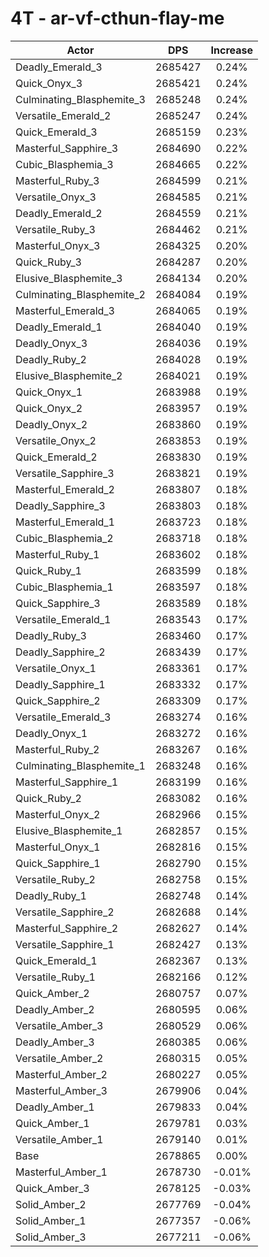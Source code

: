 # 4T - ar-vf-cthun-flay-me
| Actor | DPS | Increase |
|---|:---:|:---:|
|Deadly_Emerald_3|2685427|0.24%|
|Quick_Onyx_3|2685421|0.24%|
|Culminating_Blasphemite_3|2685248|0.24%|
|Versatile_Emerald_2|2685247|0.24%|
|Quick_Emerald_3|2685159|0.23%|
|Masterful_Sapphire_3|2684690|0.22%|
|Cubic_Blasphemia_3|2684665|0.22%|
|Masterful_Ruby_3|2684599|0.21%|
|Versatile_Onyx_3|2684585|0.21%|
|Deadly_Emerald_2|2684559|0.21%|
|Versatile_Ruby_3|2684462|0.21%|
|Masterful_Onyx_3|2684325|0.20%|
|Quick_Ruby_3|2684287|0.20%|
|Elusive_Blasphemite_3|2684134|0.20%|
|Culminating_Blasphemite_2|2684084|0.19%|
|Masterful_Emerald_3|2684065|0.19%|
|Deadly_Emerald_1|2684040|0.19%|
|Deadly_Onyx_3|2684036|0.19%|
|Deadly_Ruby_2|2684028|0.19%|
|Elusive_Blasphemite_2|2684021|0.19%|
|Quick_Onyx_1|2683988|0.19%|
|Quick_Onyx_2|2683957|0.19%|
|Deadly_Onyx_2|2683860|0.19%|
|Versatile_Onyx_2|2683853|0.19%|
|Quick_Emerald_2|2683830|0.19%|
|Versatile_Sapphire_3|2683821|0.19%|
|Masterful_Emerald_2|2683807|0.18%|
|Deadly_Sapphire_3|2683803|0.18%|
|Masterful_Emerald_1|2683723|0.18%|
|Cubic_Blasphemia_2|2683718|0.18%|
|Masterful_Ruby_1|2683602|0.18%|
|Quick_Ruby_1|2683599|0.18%|
|Cubic_Blasphemia_1|2683597|0.18%|
|Quick_Sapphire_3|2683589|0.18%|
|Versatile_Emerald_1|2683543|0.17%|
|Deadly_Ruby_3|2683460|0.17%|
|Deadly_Sapphire_2|2683439|0.17%|
|Versatile_Onyx_1|2683361|0.17%|
|Deadly_Sapphire_1|2683332|0.17%|
|Quick_Sapphire_2|2683309|0.17%|
|Versatile_Emerald_3|2683274|0.16%|
|Deadly_Onyx_1|2683272|0.16%|
|Masterful_Ruby_2|2683267|0.16%|
|Culminating_Blasphemite_1|2683248|0.16%|
|Masterful_Sapphire_1|2683199|0.16%|
|Quick_Ruby_2|2683082|0.16%|
|Masterful_Onyx_2|2682966|0.15%|
|Elusive_Blasphemite_1|2682857|0.15%|
|Masterful_Onyx_1|2682816|0.15%|
|Quick_Sapphire_1|2682790|0.15%|
|Versatile_Ruby_2|2682758|0.15%|
|Deadly_Ruby_1|2682748|0.14%|
|Versatile_Sapphire_2|2682688|0.14%|
|Masterful_Sapphire_2|2682627|0.14%|
|Versatile_Sapphire_1|2682427|0.13%|
|Quick_Emerald_1|2682367|0.13%|
|Versatile_Ruby_1|2682166|0.12%|
|Quick_Amber_2|2680757|0.07%|
|Deadly_Amber_2|2680595|0.06%|
|Versatile_Amber_3|2680529|0.06%|
|Deadly_Amber_3|2680385|0.06%|
|Versatile_Amber_2|2680315|0.05%|
|Masterful_Amber_2|2680227|0.05%|
|Masterful_Amber_3|2679906|0.04%|
|Deadly_Amber_1|2679833|0.04%|
|Quick_Amber_1|2679781|0.03%|
|Versatile_Amber_1|2679140|0.01%|
|Base|2678865|0.00%|
|Masterful_Amber_1|2678730|-0.01%|
|Quick_Amber_3|2678125|-0.03%|
|Solid_Amber_2|2677769|-0.04%|
|Solid_Amber_1|2677357|-0.06%|
|Solid_Amber_3|2677211|-0.06%|
